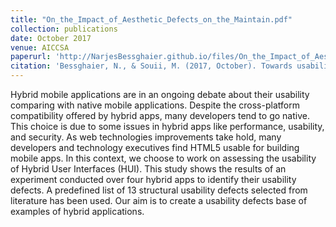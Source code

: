 ```yaml
---
title: "On_the_Impact_of_Aesthetic_Defects_on_the_Maintain.pdf"
collection: publications
date: October 2017
venue: AICCSA
paperurl: 'http://NarjesBessghaier.github.io/files/On_the_Impact_of_Aesthetic_Defects_on_the_Maintain.pdf'
citation: 'Bessghaier, N., & Souii, M. (2017, October). Towards usability evaluation of hybrid mobile user interfaces. In 2017 IEEE/ACS 14th International Conference on Computer Systems and Applications (AICCSA) (pp. 895-900). IEEE.'
---
```

Hybrid mobile applications are in an ongoing debate about their usability comparing with native mobile applications. Despite the cross-platform compatibility offered by hybrid apps, many developers tend to go native. This choice is due to some issues in hybrid apps like performance, usability, and security. As web technologies improvements take hold, many developers and technology executives find HTML5 usable for building mobile apps. In this context, we choose to work on assessing the usability of Hybrid User Interfaces (HUI). This study shows the results of an experiment conducted over four hybrid apps to identify their usability defects. A predefined list of 13 structural usability defects selected from literature has been used. Our aim is to create a usability defects base of examples of hybrid applications.
